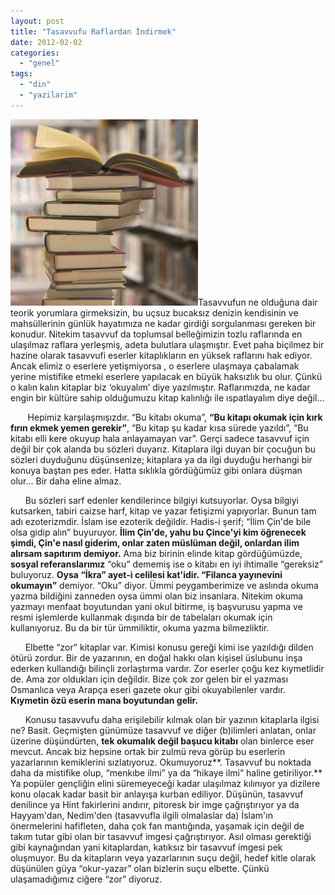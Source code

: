 ```yaml
---
layout: post
title: "Tasavvufu Raflardan İndirmek"
date: 2012-02-02
categories: 
  - "genel"
tags: 
  - "din"
  - "yazilarim"
---
```


[![](/images/used-books.jpg "used-books")](http://suatatan.wordpress.com/wp-content/uploads/2012/02/used-books.jpg)Tasavvufun ne olduğuna dair teorik yorumlara girmeksizin, bu uçsuz bucaksız denizin kendisinin ve mahsüllerinin günlük hayatımıza ne kadar girdiği sorgulanması gereken bir konudur. Nitekim tasavvuf da toplumsal belleğimizin tozlu raflarında en ulaşılmaz raflara yerleşmiş, adeta bulutlara ulaşmıştır. Evet paha biçilmez bir hazine olarak tasavvufi eserler kitaplıkların en yüksek raflarını hak ediyor. Ancak elimiz o eserlere yetişmiyorsa , o eserlere ulaşmaya çabalamak yerine mistifike etmeki eserlere yapılacak en büyük haksızlık bu olur. Çünkü o kalın kalın kitaplar biz ‘okuyalım’ diye yazılmıştır. Raflarımızda, ne kadar engin bir kültüre sahip olduğumuzu kitap kalınlığı ile ıspatlayalım diye değil…

  

       Hepimiz karşılaşmışızdır. “Bu kitabı okuma”, **“Bu kitapı okumak için kırk fırın ekmek yemen gerekir”**, “Bu kitap şu kadar kısa sürede yazıldı”, “Bu kitabı elli kere okuyup hala anlayamayan var”. Gerçi sadece tasavvuf için değil bir çok alanda bu sözleri duyarız. Kitaplara ilgi duyan bir çocuğun bu sözleri duyduğunu düşünsenize; kitaplara ya da ilgi duyduğu herhangi bir konuya baştan pes eder. Hatta sıklıkla gördüğümüz gibi onlara düşman olur… Bir daha eline almaz.

  

      Bu sözleri sarf edenler kendilerince bilgiyi kutsuyorlar. Oysa bilgiyi kutsarken, tabiri caizse harf, kitap ve yazar fetişizmi yapıyorlar. Bunun tam adı ezoterizmdir. İslam ise ezoterik değildir. Hadis-i şerif; “İlim Çin'de bile olsa gidip alın” buyuruyor. **İlim Çin'de, yahu bu Çince'yi kim öğrenecek şimdi, Çin'e nasıl giderim, onlar zaten müslüman değil, onlardan ilim alırsam sapıtırım demiyor.** Ama biz birinin elinde kitap gördüğümüzde, **sosyal referanslarımız** “oku” dememiş ise o kitabı en iyi ihtimalle “gereksiz” buluyoruz. **Oysa “İkra” ayet-i celilesi kat'idir. “Filanca yayınevini okumayın”** demiyor. “Oku” diyor. Ümmi peygamberimize ve aslında okuma yazma bildiğini zanneden oysa ümmi olan biz insanlara. Nitekim okuma yazmayı menfaat boyutundan yani okul bitirme, iş başvurusu yapma ve resmi işlemlerde kullanmak dışında bir de tabelaları okumak için kullanıyoruz. Bu da bir tür ümmiliktir, okuma yazma bilmezliktir.

  

      Elbette “zor” kitaplar var. Kimisi konusu gereği kimi ise yazıldığı dilden ötürü zordur. Bir de yazarının, en doğal hakkı olan kişisel üslubunu inşa ederken kullandığı bilinçli zorlaştırma vardır. Zor eserler çoğu kez kıymetlidir de. Ama zor oldukları için değildir. Bize çok zor gelen bir el yazması Osmanlıca veya Arapça eseri gazete okur gibi okuyabilenler vardır. **Kıymetin özü eserin mana boyutundan gelir.**

  

      Konusu tasavvufu daha erişilebilir kılmak olan bir yazının kitaplarla ilgisi ne? Basit. Geçmişten günümüze tasavvuf ve diğer (b)ilimleri anlatan, onlar üzerine düşündürten, **tek okumalık değil başucu kitabı** olan binlerce eser mevcut. Ancak biz hepsine ortak bir zulmü reva görüp bu eserlerin yazarlarının kemiklerini sızlatıyoruz. Okumuyoruz**. Tasavvuf bu noktada daha da mistifike olup, “menkıbe ilmi” ya da “hikaye ilmi” haline getiriliyor.** Ya popüler gençliğin elini süremeyeceği kadar ulaşılmaz kılınıyor ya dizilere konu olacak kadar basit bir anlayışa kurban ediliyor. Düşünün, tasavvuf denilince ya Hint fakirlerini andırır, pitoresk bir imge çağrıştırıyor ya da Hayyam'dan, Nedim'den (tasavvufla ilgili olmalaslar da) İslam'ın önermelerini hafifleten, daha çok fan mantığında, yaşamak için değil de takım tutar gibi olan bir tasavvuf imgesi çağrıştırıyor. Asıl olması gerektiği gibi kaynağından yani kitaplardan, katıksız bir tasavvuf imgesi pek oluşmuyor. Bu da kitapların veya yazarlarının suçu değil, hedef kitle olarak düşünülen güya “okur-yazar” olan bizlerin suçu elbette. Çünkü ulaşamadığımız ciğere “zor” diyoruz.
